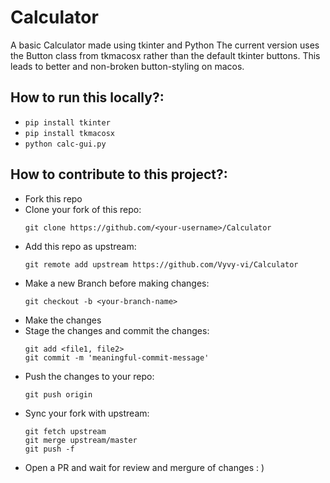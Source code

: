 # Calculator

A basic Calculator made using tkinter and Python
The current version uses the Button class from tkmacosx rather than the default tkinter buttons.
This leads to better and non-broken button-styling on macos.

## How to run this locally?:
- `pip install tkinter`
- `pip install tkmacosx`
- `python calc-gui.py`

## How to contribute to this project?:
- Fork this repo
- Clone your fork of this repo:
  ```
  git clone https://github.com/<your-username>/Calculator
  ```
- Add this repo as upstream:
  ```
  git remote add upstream https://github.com/Vyvy-vi/Calculator
  ```
- Make a new Branch before making changes:
  ```
  git checkout -b <your-branch-name>
  ```
- Make the changes
- Stage the changes and commit the changes:
  ```
  git add <file1, file2>
  git commit -m 'meaningful-commit-message'
  ```
- Push the changes to your repo:
  ```
  git push origin
  ```
- Sync your fork with upstream:
  ```
  git fetch upstream
  git merge upstream/master
  git push -f
  ```
- Open a PR and wait for review and mergure of changes : )
